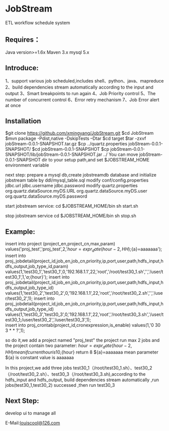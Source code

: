 JobStream
===================================
ETL workflow schedule system


Requires：
------
Java version>=1.6x
Maven 3.x
mysql 5.x

Introduce:
------
1、support various job scheduled,includes shell、python、java、mapreduce
2、build dependencies stream automatically according to the input and output 
3、Smart breakpoints to run again
4、Job Priority control
5、The number of concurrent control
6、Error retry mechanism
7、Job Error alert at once

Installation
------

$git clone https://github.com/xmingyang/JobStream.git
$cd JobStream
$mvn package -Pdist,native -DskipTests –Dtar
$cd target
$tar -zxvf jobStream-0.0.1-SNAPSHOT.tar.gz
$cp ../quartz.properties jobStream-0.0.1-SNAPSHOT/
$cd jobStream-0.0.1-SNAPSHOT
$cp jobStream-0.0.1-SNAPSHOT/lib/jobStream-0.0.1-SNAPSHOT.jar ../
You can move jobStream-0.0.1-SNAPSHOT dir to your setup path,and set $JOBSTREAM_HOME environment variable 

next step: 
prepare a mysql db,create jobstreamdb database and initialize jobstream table by ddl/mysql_table.sql
modify conf/config.properties jdbc.url jdbc.username jdbc.password
modify quartz.properties org.quartz.dataSource.myDS.URL org.quartz.dataSource.myDS.user org.quartz.dataSource.myDS.password
 
start jobstream service:
cd $JOBSTREAM_HOME/bin
sh start.sh

stop jobstream service
cd $JOBSTREAM_HOME/bin
sh stop.sh

Example:
------
insert into project (project_en,project_cn,max,param) values('proj_test','proj_test',2,'${hour}=expr_date(hour-2,HH);${a}=aaaaaaa');
insert into proj_jobdetail(project_id,job_en,job_cn,priority,ip,port,user,path,hdfs_input,hdfs_output,job_type_id,param) 
    values(1,'test30_1','test30_1',0,'192.168.1.1',22,'root','/root/test30_1.sh','','/user/test30_1',1,'${a};${hour}');
insert into proj_jobdetail(project_id,job_en,job_cn,priority,ip,port,user,path,hdfs_input,hdfs_output,job_type_id) 
    values(1,'test30_2','test30_2',0,'192.168.1.1',22,'root','/root/test30_2.sh','','/user/test30_2',1);
insert into proj_jobdetail(project_id,job_en,job_cn,priority,ip,port,user,path,hdfs_input,hdfs_output,job_type_id) 
    values(1,'test30_3','test30_3',0,'192.168.1.1',22,'root','/root/test30_3.sh','/user/test30_1;/user/test30_2','/user/test30_3',1);   
insert into proj_crontab(project_id,cronexpression,is_enable) values(1,'0 30 3 * * ?',1);    

so do it,we add a project named "proj_test" the project run max 2 jobs and the project contain two parameter:
${hour}=expr_date(hour-2,HH) mean if current hour is 10,${hour} return 8
${a}=aaaaaaa mean parameter ${a} is constant value is aaaaaaa

In this project,we add three jobs test30_1（/root/test30_1.sh）、test30_2（/root/test30_2.sh）、test30_3（/root/test30_3.sh),according to the hdfs_input and hdfs_output,
build dependencies stream automatically ,run jobs(test30_1,test30_2) successed ,then run test30_3

Next Step:
------
develop ui to manage all 

E-Mail:louiscool@126.com
